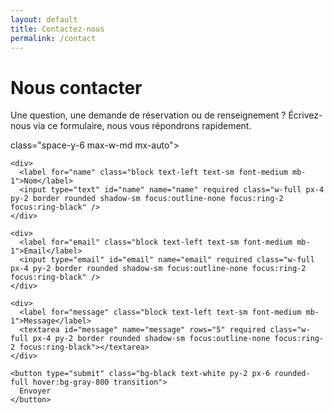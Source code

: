 ```yaml
---
layout: default
title: Contactez-nous
permalink: /contact
---
```


<div class="min-h-screen bg-white text-black px-4 py-12 text-center">
  <h1 class="text-3xl font-bold mb-6">Nous contacter</h1>
  <p class="text-lg mb-8 max-w-xl mx-auto">
    Une question, une demande de réservation ou de renseignement ? Écrivez-nous via ce formulaire, nous vous répondrons rapidement.
  </p>

  <form action="https://formspree.io/f/mblyrrna" method="GET"> class="space-y-6 max-w-md mx-auto">
    <input type="hidden" name="_redirect" value="https://livablom.github.io/LIVABLOM/merci" />

    <div>
      <label for="name" class="block text-left text-sm font-medium mb-1">Nom</label>
      <input type="text" id="name" name="name" required class="w-full px-4 py-2 border rounded shadow-sm focus:outline-none focus:ring-2 focus:ring-black" />
    </div>

    <div>
      <label for="email" class="block text-left text-sm font-medium mb-1">Email</label>
      <input type="email" id="email" name="email" required class="w-full px-4 py-2 border rounded shadow-sm focus:outline-none focus:ring-2 focus:ring-black" />
    </div>

    <div>
      <label for="message" class="block text-left text-sm font-medium mb-1">Message</label>
      <textarea id="message" name="message" rows="5" required class="w-full px-4 py-2 border rounded shadow-sm focus:outline-none focus:ring-2 focus:ring-black"></textarea>
    </div>

    <button type="submit" class="bg-black text-white py-2 px-6 rounded-full hover:bg-gray-800 transition">
      Envoyer
    </button>
  </form>
</div>

